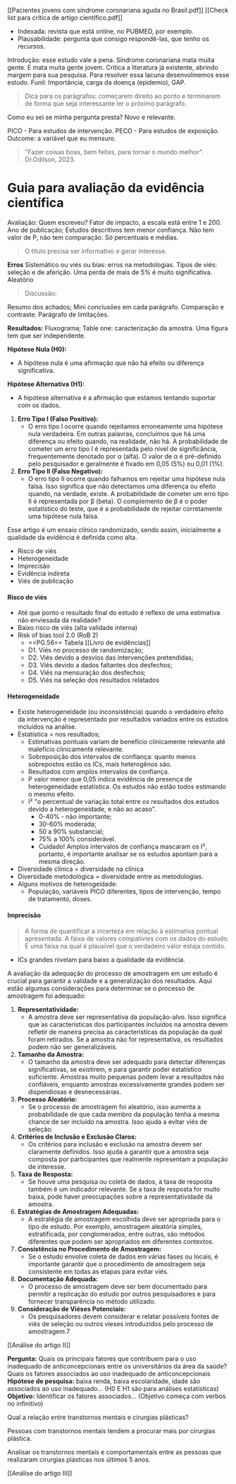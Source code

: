 [[Pacientes jovens com síndrome coronariana aguda no Brasil.pdf]]
[[Check list para crítica de artigo científico.pdf]]

* Indexada: revista que está online, no PUBMED, por exemplo. 
* Plausabilidade: pergunta que consigo respondê-las, que tenho os recursos. 

Introdução: esse estudo vale a pena.
Síndrome coronariana mata muita gente. E mata muita gente jovem. Critica a literatura já existente, abrindo margem para sua pesquisa. Para resolver essa lacuna desenvolmemos esse estudo. 
Funil: Importância, carga da doença (epidemio), GAP. 

> Dica para os parágrafos: começarem direito ao ponto e terminarem de forma que seja interessante ler o próximo parágrafo. 

Como eu sei se minha pergunta presta? 
Novo e relevante. 

PICO - Para estudos de intervenção. 
PECO - Para estudos de exposição.
Outcome: a variável que eu mensuro. 

>"Fazer coisas boas, bem feitas, para tornar o mundo melhor". Dr.Odilson, 2023. 

# Guia para avaliação da evidência científica
Avaliação: 
Quem escreveu? 
Fator de impacto, a escala está entre 1 e 200. 
Ano de publicação; 
Estudos descritivos tem menor confiança. 
	Não tem valor de P, não tem comparação. Só percentuais e médias. 

>O título precisa ser informativo e gerar interesse. 


__Erros__
	Sistemático ou viés ou bias: erros na metodologias. Tipos de viés: seleção e de aferição. 
		Uma perda de mais de 5% é muito significativa. 
	Aleatório 

>Discussão: 

Resumo dos achados; Mini conclusões em cada parágrafo. Comparação e contraste. Parágrafo de limitações. 

__Resultados:__ 
	Fluxograma; 
	Table one: caracterização da amostra. 
	Uma figura tem que ser independente. 

**Hipótese Nula (H0):**
- A hipótese nula é uma afirmação que não há efeito ou diferença significativa.

**Hipótese Alternativa (H1):**
- A hipótese alternativa é a afirmação que estamos tentando suportar com os dados.

1. **Erro Tipo I (Falso Positivo):**
    - O erro tipo I ocorre quando rejeitamos erroneamente uma hipótese nula verdadeira. Em outras palavras, concluímos que há uma diferença ou efeito quando, na realidade, não há. A probabilidade de cometer um erro tipo I é representada pelo nível de significância, frequentemente denotado por α (alfa). O valor de α é pré-definido pelo pesquisador e geralmente é fixado em 0,05 (5%) ou 0,01 (1%).
2. **Erro Tipo II (Falso Negativo):**
    - O erro tipo II ocorre quando falhamos em rejeitar uma hipótese nula falsa. Isso significa que não detectamos uma diferença ou efeito quando, na verdade, existe. A probabilidade de cometer um erro tipo II é representada por β (beta). O complemento de β é o poder estatístico do teste, que é a probabilidade de rejeitar corretamente uma hipótese nula falsa.

Esse artigo é um ensaio clínico randomizado, sendo assim, inicialmente a qualidade da evidência é definida como alta. 
* Risco de viés 
* Heterogeneidade 
* Imprecisão 
* Evidência indireta
* Viés de publicação
#### Risco de viés 
* Até que ponto o resultado final do estudo é reflexo de uma estimativa não enviesada da realidade? 
* Baixo risco de viés (alta validade interna)
* Risk of bias tool 2.0 (RoB 2) 
	* ==PG.56== Tabela [[Livro de evidências]]
	* D1. Viés no processo de randomização; 
	* D2. Viés devido a desvios das intervenções pretendidas;
	* D3. Viés devido a dados faltantes dos desfechos;
	* D4. Viés na mensuração dos desfechos;
	* D5. Viés na seleção dos resultados relatados
#### Heterogeneidade
* Existe heterogeneidade (ou inconsistência) quando o verdadeiro efeito da intervenção é representado por resultados variados entre os estudos incluídos na análise.
* Estatística = nos resultados; 
	* Estimativas pontuais variam de benefício clinicamente relevante até malefício clinicamente relevante. 
	* Sobreposição dos intervalos de confiança: quanto menos sobrepostos estão os ICs, mais heterogênos são. 
	* Resultados com amplos intervalos de confiança. 
	* P valor menor que 0,05 indica evidência de presença de heterogeneidade estatística. Os estudos não estão todos estimando o mesmo efeito. 
	* I² "o percentual de variação total entre os resultados dos estudos devido a heterogeneidade, e não ao acaso". 
		* 0-40% - não importante; 
		* 30-60% moderada; 
		* 50 a 90% substancial; 
		* 75% a 100% considerável. 
		* Cuidado! Amplos intervalos de confiança mascaram os I², portanto, é importante analisar se os estudos apontam para a mesma direção. 
* Diversidade clínica = diversidade na clínica
* Diversidade metodológica = diversidade entre as metodologias. 
* Alguns motivos de heterogeidade: 
	* População, variáveis PICO diferentes, tipos de intervenção, tempo de tratamento, doses. 

#### Imprecisão 
> A forma de quantificar a incerteza em relação à estimativa pontual apresentada. 
> A faixa de valores compatívies com os dados do estudo. 
> É uma faixa na qual é plausível que o verdadeiro valor estaja contido. 
* ICs grandes nivelam para baixo a qualidade da evidência. 

A avaliação da adequação do processo de amostragem em um estudo é crucial para garantir a validade e a generalização dos resultados. Aqui estão algumas considerações para determinar se o processo de amostragem foi adequado:

1. **Representatividade:**
    - A amostra deve ser representativa da população-alvo. Isso significa que as características dos participantes incluídos na amostra devem refletir de maneira precisa as características da população da qual foram retirados. Se a amostra não for representativa, os resultados podem não ser generalizáveis.
2. **Tamanho da Amostra:**
    - O tamanho da amostra deve ser adequado para detectar diferenças significativas, se existirem, e para garantir poder estatístico suficiente. Amostras muito pequenas podem levar a resultados não confiáveis, enquanto amostras excessivamente grandes podem ser dispendiosas e desnecessárias.
3. **Processo Aleatório:**
    - Se o processo de amostragem foi aleatório, isso aumenta a probabilidade de que cada membro da população tenha a mesma chance de ser incluído na amostra. Isso ajuda a evitar viés de seleção.
4. **Critérios de Inclusão e Exclusão Claros:**
    - Os critérios para inclusão e exclusão na amostra devem ser claramente definidos. Isso ajuda a garantir que a amostra seja composta por participantes que realmente representam a população de interesse.
5. **Taxa de Resposta:**
    - Se houve uma pesquisa ou coleta de dados, a taxa de resposta também é um indicador relevante. Se a taxa de resposta for muito baixa, pode haver preocupações sobre a representatividade da amostra.
6. **Estratégias de Amostragem Adequadas:**
    - A estratégia de amostragem escolhida deve ser apropriada para o tipo de estudo. Por exemplo, amostragem aleatória simples, estratificada, por conglomerados, entre outras, são métodos diferentes que podem ser apropriados em diferentes contextos.
7. **Consistência no Procedimento de Amostragem:**
    - Se o estudo envolve coleta de dados em várias fases ou locais, é importante garantir que o procedimento de amostragem seja consistente em todas as etapas para evitar viés.
8. **Documentação Adequada:**
    - O processo de amostragem deve ser bem documentado para permitir a replicação do estudo por outros pesquisadores e para fornecer transparência no método utilizado.
9. **Consideração de Viéses Potenciais:**
    - Os pesquisadores devem considerar e relatar possíveis fontes de viés de seleção ou outros vieses introduzidos pelo processo de amostragem.7

[[Análise do artigo II]]

__Pergunta:__ Quais os principais fatores que contribuem para o uso inadequado de anticoncepcionais entre os universitários da área da saúde? 
Quais os fatores associados ao uso inadequado de anticoncepcionais 
__Hipótese de pesquisa:__ baixa renda, baixa escolaridade, idade são associados ao uso inadequado... (H0 E H1 são para análises estatísticas)
__Objetivo:__ Identificar os fatores associados... (Objetivo começa com verbos no infinitivo)

Qual a relação entre transtornos mentais e cirurgias plásticas? 

Pessoas com transtornos mentais tendem a procurar mais por cirurgias plástica. 

Analisar os transtornos mentais e comportamentais entre as pessoas que realizaram cirurgias plásticas nos últimos 5 anos.

[[Análise do artigo III]]